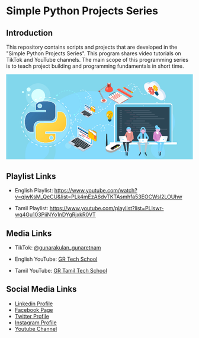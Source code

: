 # Simple Python Projects Series


## Introduction

This repository contains scripts and projects that are developed in the "Simple Python Projects Series". This program shares video tutorials on TikTok and YouTube channels. The main scope of this programming series is to teach project building and programming fundamentals in short time.

![alt text](github-readme-contens/banner.jpeg)

## Playlist Links

- English Playlist: https://www.youtube.com/watch?v=qjwKsM_QeCU&list=PLk4mEzA6dvTKTAsmhfa53EOCWsl2LOUhw

- Tamil Playlist: https://www.youtube.com/playlist?list=PLlswr-wq4Gu103PiiNYo1nDYgRjxkR0VT


## Media Links
- TikTok: [@gunarakulan_gunaretnam](https://www.tiktok.com/@gunarakulan_gunaretnam)
- English YouTube: [GR Tech School](https://www.youtube.com/channel/UCMWkED5sabgVZSCKjZuRJXA)

- Tamil YouTube: [GR Tamil Tech School](https://www.youtube.com/channel/UCjMOdgHFAjAdBKiqV8y2Tww)


Social Media Links
---

* [Linkedin Profile](https://www.linkedin.com/in/gunarakulangunaretnam/)
* [Facebook Page](https://www.facebook.com/gunarakulangunaretnam)
* [Twitter Profile](https://twitter.com/gunarakulang)
* [Instagram Profile](https://www.instagram.com/gunarakulangunaretnam/)
* [Youtube Channel](https://www.youtube.com/channel/UCMWkED5sabgVZSCKjZuRJXA)
